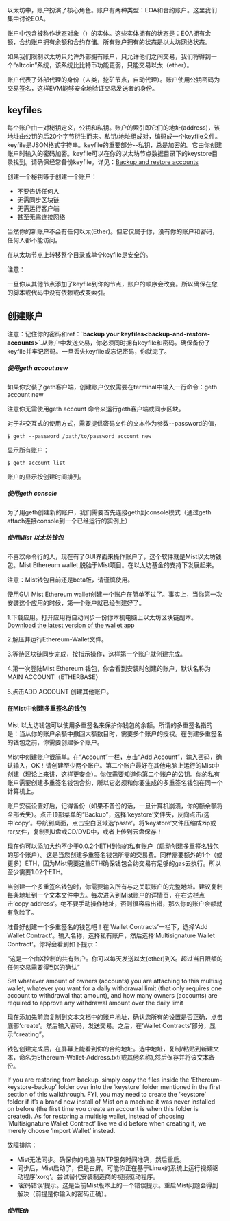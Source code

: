 以太坊中，账户扮演了核心角色。账户有两种类型：EOA和合约账户。这里我们集中讨论EOA。

账户中包含被称作状态对象（）的实体。这些实体拥有的状态是：EOA拥有余额，合约账户拥有余额和合约存储。所有账户拥有的状态是以太坊网络状态。

如果我们限制以太坊只允许外部拥有账户，只允许他们之间交易，我们将得到一个“altcoin”系统，该系统比比特币功能更弱，只能交易以太（ether）。

账户代表了外部代理的身份（人类，挖矿节点，自动代理）。账户使用公钥密码为交易签名，这样EVM能够安全地验证交易发送者的身份。

## keyfiles

每个账户由一对秘钥定义，公钥和私钥。账户的索引即它们的地址\(address\)，该地址由公钥的后20个字节衍生而来。私钥/地址组成对，编码成一个keyfile文件。keyfile是JSON格式字符串。keyfile的重要部分--私钥，总是加密的。它由你创建账户时输入的密码加密。keyfile可以在你的以太坊节点数据目录下的keystore目录找到。请确保经常备份keyfile。详见：[Backup and restore accounts](http://www.ethdocs.org/en/latest/account-management.html#backup-and-restore-accounts)

创建一个秘钥等于创建一个账户：

* 不要告诉任何人
* 无需同步区块链
* 无需运行客户端
* 甚至无需连接网络

当然你的新账户不会有任何以太\(Ether\)。但它仅属于你，没有你的账户和密码，任何人都不能访问。

在以太坊节点上转移整个目录或单个keyfile是安全的。

注意：

一旦你从其他节点添加了keyfile到你的节点，账户的顺序会改变。所以确保在您的脚本或代码中没有依赖或改变索引。

## 创建账户

注意：记住你的密码和ref：\`**backup your keyfiles&lt;backup-and-restore-accounts&gt;**\`.从账户中发送交易，你必须同时拥有keyfile和密码。确保备份了keyfile并牢记密码。一旦丢失keyfile或忘记密码，你就完了。

##### 使用geth accout new

如果你安装了geth客户端，创建账户仅仅需要在terminal中输入一行命令：geth account new

注意你无需使用geth account 命令来运行geth客户端或同步区块。

对于非交互式的使用方式，需要提供密码文件的文本作为参数--password的值，

```
$ geth --password /path/to/password account new
```

显示所有账户：

```
$ geth account list
```

账户的显示按创建时间排列。

##### 使用geth console

为了用geth创建新的账户，我们需要首先连接geth到console模式（通过geth attach连接console到一个已经运行的实例上）

##### 使用Mist 以太坊钱包

不喜欢命令行的人，现在有了GUI界面来操作账户了，这个软件就是Mist以太坊钱包。Mist Ethereum wallet 脱胎于Mist项目。在以太坊基金的支持下发展起来。

注意：Mist钱包目前还是beta版，请谨慎使用。

使用GUI Mist Ethereum wallet创建一个账户在简单不过了。事实上，当你第一次安装这个应用的时候，第一个账户就已经创建好了。

1.下载应用。打开应用将自动同步一份你本机电脑上以太坊区块链副本。  [Download the latest version of the wallet app](https://github.com/ethereum/mist/releases)

2.解压并运行Ethereum-Wallet文件。

3.等待区块链同步完成，按指示操作，这样第一个账户就创建完成。

4.第一次登陆Mist Ethereum 钱包，你会看到安装时创建的账户，默认名称为MAIN ACCOUNT（ETHERBASE）

5.点击ADD ACCOUNT 创建其他账户。

#### 在Mist中创建多重签名的钱包

Mist 以太坊钱包可以使用多重签名来保护你钱包的余额。所谓的多重签名指的是：当从你的账户余额中撤回大额数目时，需要多个账户的授权。在创建多重签名的钱包之前，你需要创建多个账户。

Mist中创建账户很简单。在“Account”一栏，点击“Add Account”，输入密码，确认输入，OK！请创建至少两个账户。第二个账户最好在其他电脑上运行的Mist中创建（理论上来讲，这样更安全）。你仅需要知道你第二个账户的公钥。你的私有账户需要创建多重签名钱包合约，所以它必须和你要生成的多重签名钱包在同一个计算机上。

账户安装设置好后，记得备份（如果不备份的话，一旦计算机崩溃，你的额余额将全部丢失）。点击顶部菜单的“Backup”，选择‘keystore’文件夹，反向点击/选中‘copy’。导航到桌面，点击空白区域选‘paste’。将‘keystore’文件压缩成zip或rar文件，复制到U盘或CD/DVD中，或者上传到云盘保存！

现在你可以添加大约不少于0.0.2个ETH到你的私有账户（启动创建多重签名钱包的那个账户）。这是当您创建多重签名钱包所需的交易费。同样需要额外的1个（或更多）ETH，因为Mist需要这些ETH确保钱包合约交易有足够的gas去执行。所以至少需要1.02个ETH。

当创建一个多重签名钱包时，你需要输入所有与之关联账户的完整地址。建议复制每条地址到一个文本文件中去。每次进入到Mist账户的详情页，在右边栏点击‘copy address’。绝不要手动操作地址，否则很容易出错，那么你的账户余额就有危险了。

准备好创建一个多重签名的钱包吧！在‘Wallet Contracts’一栏下，选择‘Add Wallet Contract’。输入名称，选择私有账户，然后选择‘Multisignature Wallet Contract’。你将会看到如下提示：

“这是一个由X控制的共有账户。你可以每天发送以太\(ether\)到X。超过当日限额的任何交易需要得到X的确认”

Set whatever amount of owners \(accounts\) you are attaching to this multisig wallet, whatever you want for a daily withdrawal limit \(that only requires one account to withdrawal that amount\), and how many owners \(accounts\) are required to approve any withdrawal amount over the daily limit

现在添加先前您复制到文本文档中的账户地址，确认您所有的设置是否正确，点击底部‘create’。然后输入密码，发送交易。之后，在‘Wallet Contracts’部分，显示“creating”。

钱包创建完成后，在屏幕上能看到你的合约地址。选中地址，复制/粘贴到新建文本，命名为Ethereum-Wallet-Address.txt\(或其他名称\),然后保存并将该文本备份。

If you are restoring from backup, simply copy the files inside the ‘Ethereum-keystore-backup’ folder over into the ‘keystore’ folder mentioned in the first section of this walkthrough. FYI, you may need to create the ‘keystore’ folder if it’s a brand new install of Mist on a machine it was never installed on before \(the first time you create an account is when this folder is created\). As for restoring a multisig wallet, instead of choosing ‘Multisignature Wallet Contract’ like we did before when creating it, we merely choose ‘Import Wallet’ instead.

故障排除：

* Mist无法同步。确保你的电脑与NTP服务时间准确，然后重启。
* 同步后，Mist启动了，但是白屏。可能你正在基于Linux的系统上运行视频驱动程序‘xorg’。尝试替代安装制造商的视频驱动程序。
* ‘密码错误’提示。这是当前Mist版本上的一个错误提示。重启Mist问题会得到解决（前提是你输入的密码正确）。

##### 使用Eth







































